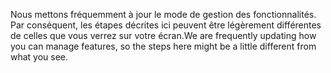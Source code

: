 <span data-ttu-id="1132e-101">Nous mettons fréquemment à jour le mode de gestion des fonctionnalités. Par conséquent, les étapes décrites ici peuvent être légèrement différentes de celles que vous verrez sur votre écran.</span><span class="sxs-lookup"><span data-stu-id="1132e-101">We are frequently updating how you can manage features, so the steps here might be a little different from what you see.</span></span>